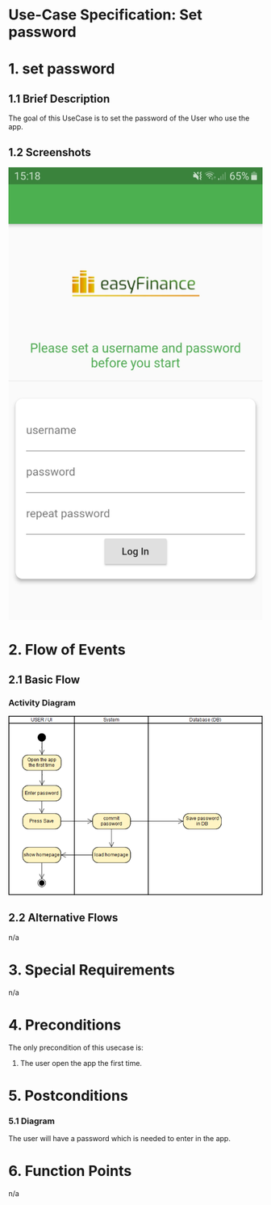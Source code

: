 # Use-Case Specification: Set password

# 1. set password

## 1.1 Brief Description

The goal of this UseCase is to set the password of the User who use the app.

## 1.2 Screenshots
![Fist App Screen](./set_password.jpeg)

# 2. Flow of Events

## 2.1 Basic Flow

### Activity Diagram
![Activity Diagram](./AD_set_password.png)

## 2.2 Alternative Flows
n/a

# 3. Special Requirements
n/a

# 4. Preconditions
The only precondition of this usecase is:

 1. The user open the app the first time.

# 5. Postconditions

### 5.1 Diagram
The user will have a password which is needed to enter in the app.

# 6. Function Points
n/a
